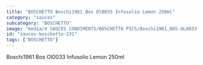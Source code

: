 ```yaml
---
title: "BOSCHETTO Boschi1961 Bos Ol0033 Infusolio Lemon 250ml"
category: "sauces"
subcategory: "BOSCHETTO"
image: "media/4 SAUCES CONDIMENTS/BOSCHETTO PICS/Boschi1961_BOS-OL0033 Infusolio Lemon 250ml.png"
id: "sauces-boschetto-231"
tags: ["BOSCHETTO"]
---
```


Boschi1961 Bos Ol0033 Infusolio Lemon 250ml
